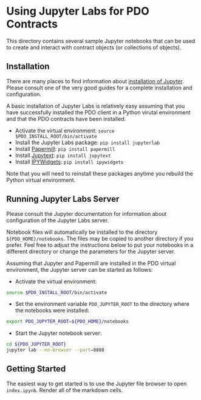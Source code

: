 <!---
Licensed under Creative Commons Attribution 4.0 International License
https://creativecommons.org/licenses/by/4.0/
--->

# Using Jupyter Labs for PDO Contracts #

This directory contains several sample Jupyter notebooks that can be
used to create and interact with contract objects (or collections of
objects).

## Installation ##

There are many places to find information about [installation of
Jupyter](https://jupyter.org/install). Please consult one of the very
good guides for a complete installation and configuration.

A basic installation of Jupyter Labs is relatively easy assuming
that you have successfully installed the PDO client in a Python
virutal environment and that the PDO contracts have been installed.

* Activate the virtual environment: `source $PDO_INSTALL_ROOT/bin/activate`
* Install the Jupyter Labs package: `pip install jupyterlab`
* Install [Papermill](https://papermill.readthedocs.io/en/latest/): `pip install papermill`
* Install [Jupytext](https://jupytext.readthedocs.io/en/latest/): `pip install jupytext`
* Install [IPYWidgets](https://ipywidgets.readthedocs.io/en/stable/): `pip install ipywidgets`

Note that you will need to reinstall these packages anytime
you rebuild the Python virtual environment.

## Running Jupyter Labs Server ##

Please consult the Jupyter documentation for information about
configuration of the Jupyter Labs server.

Notebook files will automatically be installed to the directory
`${PDO_HOME}/notebooks`.  The files may be copied to another directory
if you prefer. Feel free to adjust the instructions below to put your
notebooks in a different directory or change the parameters for the
Jupyter server.

Assuming that Jupyter and Papermill are installed in the PDO virtual
environment, the Jupyter server can be started as follows:

* Activate the virtual environment:
```bash
source $PDO_INSTALL_ROOT/bin/activate
```

* Set the environment variable `PDO_JUPYTER_ROOT` to the directory
  where the notebooks were installed:
```bash
export PDO_JUPYTER_ROOT=${PDO_HOME}/notebooks
```

* Start the Jupyter notebook server:
```bash
cd ${PDO_JUPYTER_ROOT}
jupyter lab --no-browser --port=8888
```

## Getting Started

The easiest way to get started is to use the Jupyter file browser to
open `index.ipynb`. Render all of the markdown cells.
